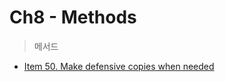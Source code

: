 # Ch8 - Methods
> 메서드

- [Item 50. Make defensive copies when needed](https://github.com/koda93/koda93.github.io/blob/master/_posts/2019/04/2019-04-10-Java-Make-defensive-copies-when-needed.md)